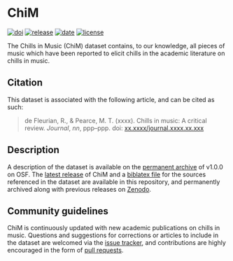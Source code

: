 # ChiM

[![doi](https://zenodo.org/badge/DOI/10.5281/zenodo.3888849.svg)](https://doi.org/10.5281/zenodo.3888849)
[![release](https://img.shields.io/github/v/release/remidefleurian/chim)](https://github.com/remidefleurian/chim/releases)
[![date](https://img.shields.io/github/release-date/remidefleurian/chim)](https://github.com/remidefleurian/chim/releases)
[![license](https://img.shields.io/github/license/remidefleurian/chim)](https://github.com/remidefleurian/chim/blob/master/LICENSE)

The Chills in Music (ChiM) dataset contains, to our knowledge, all pieces of music which have been reported to elicit chills in the academic literature on chills in music. 

## Citation

This dataset is associated with the following article, and can be cited as such:

> de Fleurian, R., & Pearce, M. T. (xxxx). Chills in music: A critical review. *Journal*, *nn*, ppp–ppp. doi: [xx.xxxx/journal.xxxx.xx.xxx](https://doi.org/xx.xxxx/journal.xxxx.xx.xxx)

## Description

A description of the dataset is available on the [permanent archive](https://doi.org/10.17605/osf.io/uyg7m) of v1.0.0 on OSF. The [latest release](https://github.com/remidefleurian/chim/blob/master/chim.csv) of ChiM and a [biblatex file](https://github.com/remidefleurian/chim/blob/master/chim.bib) for the sources referenced in the dataset are available in this repository, and permanently archived along with previous releases on [Zenodo](https://doi.org/10.5281/zenodo.3888849).

## Community guidelines

ChiM is continuously updated with new academic publications on chills in music. Questions and suggestions for corrections or articles to include in the dataset are welcomed via the [issue tracker](https://github.com/remidefleurian/chim/issues), and contributions are highly encouraged in the form of [pull requests](https://github.com/remidefleurian/chim/pulls).